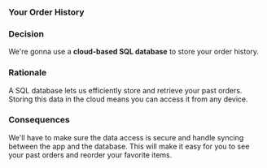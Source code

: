 ### Your Order History

### Decision
We're gonna use a **cloud-based SQL database** to store your order history.

### Rationale
A SQL database lets us efficiently store and retrieve your past orders. Storing this data in the cloud means you can access it from any device.

### Consequences
We'll have to make sure the data access is secure and handle syncing between the app and the database. This will make it easy for you to see your past orders and reorder your favorite items.